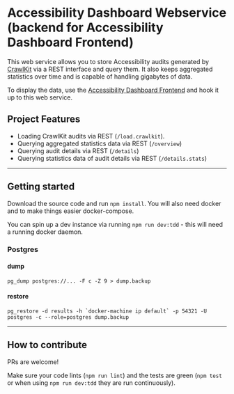 # Accessibility Dashboard Webservice (backend for Accessibility Dashboard Frontend)

This web service allows you to store Accessibility audits generated by [CrawlKit](https://github.com/crawlkit/crawlkit) via a REST interface and query them. It also keeps aggregated statistics over time and is capable of handling gigabytes of data.

To display the data, use the [Accessibility Dashboard Frontend](https://github.com/joscha/a11y-dashboard/) and hook it up to this web service.

## Project Features

* Loading CrawlKit audits via REST (`/load.crawlkit`).
* Querying aggregated statistics data via REST (`/overview`)
* Querying audit details via REST (`/details`)
* Querying statistics data of audit details via REST (`/details.stats`)

***
## Getting started
Download the source code and run `npm install`. You will also need docker and to make things easier docker-compose.

You can spin up a dev instance via running `npm run dev:tdd` - this will need a running docker daemon.

### Postgres

#### dump
```
pg_dump postgres://... -F c -Z 9 > dump.backup
```

#### restore
```
pg_restore -d results -h `docker-machine ip default` -p 54321 -U postgres -c --role=postgres dump.backup
```

***
## How to contribute
PRs are welcome!

Make sure your code lints (`npm run lint`) and the tests are green (`npm test` or when using `npm run dev:tdd` they are run continuously).
